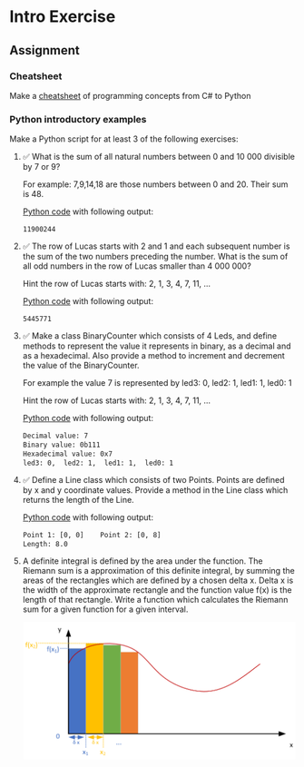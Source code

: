 # Intro Exercise

## Assignment

### Cheatsheet

Make a [cheatsheet](./cheatsheet.md) of programming concepts from C# to Python

### Python introductory examples

Make a Python script for at least 3 of the following exercises:

1. ✅ What is the sum of all natural numbers between 0 and 10 000 divisible by 7 or 9?

    For example: 7,9,14,18 are those numbers between 0 and 20. Their sum is 48.

    [Python code](./sum.py) with following output:

    ```text
    11900244
    ```

1. ✅ The row of Lucas starts with 2 and 1 and each subsequent number is the sum of the two numbers preceding the number. What is the sum of all odd numbers in the row of Lucas smaller than 4 000 000?

    Hint the row of Lucas starts with: 2, 1, 3, 4, 7, 11, ...

    [Python code](./rowoflucas.py) with following output:

    ```text
    5445771
    ```

1. ✅ Make a class BinaryCounter which consists of 4 Leds, and define methods to represent the value it represents in binary, as a decimal and as a hexadecimal. Also provide a method to increment and decrement the value of the BinaryCounter.

    For example the value 7 is represented by led3: 0, led2: 1, led1: 1, led0: 1

    Hint the row of Lucas starts with: 2, 1, 3, 4, 7, 11, ...

    [Python code](./binarycounter.py) with following output:

    ```text
    Decimal value: 7
    Binary value: 0b111
    Hexadecimal value: 0x7
    led3: 0,  led2: 1,  led1: 1,  led0: 1
    ```

1. ✅ Define a Line class which consists of two Points. Points are defined by x and y coordinate values. Provide a method in the Line class which returns the length of the Line.

    [Python code](./line.py) with following output:

    ```text
    Point 1: [0, 0]    Point 2: [0, 8]
    Length: 8.0
    ```

1. A definite integral is defined by the area under the function. The Riemann sum is a approximation of this definite integral, by summing the areas of the rectangles which are defined by a chosen delta x. Delta x is the width of the approximate rectangle and the function value f(x) is the length of that rectangle. Write a function which calculates the Riemann sum for a given function for a given interval.

    ![Riemann sum example](./assets/riemann.png)
